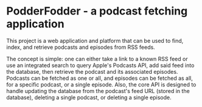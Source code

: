 # PodderFodder - a podcast fetching application
This project is a web application and platform that can be used to find, index, and retrieve podcasts and episodes from RSS feeds.

The concept is simple: one can either take a link to a known RSS feed or use an integrated search to query Apple's Podcasts API, add said feed into the database, then retrieve the podcast and its associated episodes. Podcasts can be fetched as one or all, and episodes can be fetched as all, for a specific podcast, or a single episode. Also, the core API is designed to handle updating the database from the podcast's feed URL (stored in the database), deleting a single podcast, or deleting a single episode.
